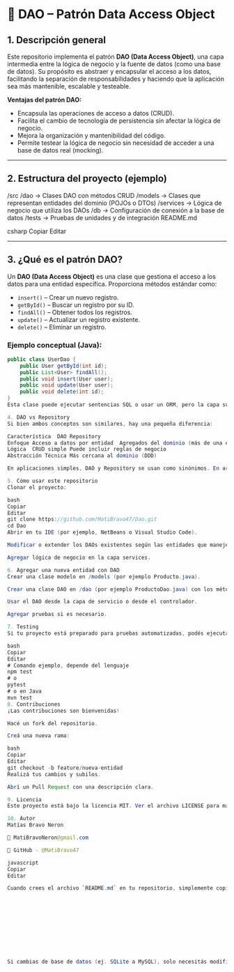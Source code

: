 # 📘 DAO – Patrón Data Access Object

## 1. Descripción general

Este repositorio implementa el patrón **DAO (Data Access Object)**, una capa intermedia entre la lógica de negocio y la fuente de datos (como una base de datos). Su propósito es abstraer y encapsular el acceso a los datos, facilitando la separación de responsabilidades y haciendo que la aplicación sea más mantenible, escalable y testeable.

**Ventajas del patrón DAO:**

- Encapsula las operaciones de acceso a datos (CRUD).
- Facilita el cambio de tecnología de persistencia sin afectar la lógica de negocio.
- Mejora la organización y mantenibilidad del código.
- Permite testear la lógica de negocio sin necesidad de acceder a una base de datos real (mocking).

---

## 2. Estructura del proyecto (ejemplo)

/src
/dao → Clases DAO con métodos CRUD
/models → Clases que representan entidades del dominio (POJOs o DTOs)
/services → Lógica de negocio que utiliza los DAOs
/db → Configuración de conexión a la base de datos
/tests → Pruebas de unidades y de integración
README.md

csharp
Copiar
Editar

---

## 3. ¿Qué es el patrón DAO?

Un **DAO (Data Access Object)** es una clase que gestiona el acceso a los datos para una entidad específica. Proporciona métodos estándar como:

- `insert()` – Crear un nuevo registro.
- `getById()` – Buscar un registro por su ID.
- `findAll()` – Obtener todos los registros.
- `update()` – Actualizar un registro existente.
- `delete()` – Eliminar un registro.

### Ejemplo conceptual (Java):

```java
public class UserDao {
    public User getById(int id);
    public List<User> findAll();
    public void insert(User user);
    public void update(User user);
    public void delete(int id);
}
Esta clase puede ejecutar sentencias SQL o usar un ORM, pero la capa superior de la aplicación no necesita saber cómo se acceden los datos, sólo usa los métodos definidos.

4. DAO vs Repository
Si bien ambos conceptos son similares, hay una pequeña diferencia:

Característica	DAO	Repository
Enfoque	Acceso a datos por entidad	Agregados del dominio (más de una entidad)
Lógica	CRUD simple	Puede incluir reglas de negocio
Abstracción	Técnica	Más cercana al dominio (DDD)

En aplicaciones simples, DAO y Repository se usan como sinónimos. En arquitecturas complejas (como DDD), Repository encapsula varios DAOs.

5. Cómo usar este repositorio
Clonar el proyecto:

bash
Copiar
Editar
git clone https://github.com/MatiBravo47/Dao.git
cd Dao
Abrir en tu IDE (por ejemplo, NetBeans o Visual Studio Code).

Modificar o extender los DAOs existentes según las entidades que manejes.

Agregar lógica de negocio en la capa services.

6. Agregar una nueva entidad con DAO
Crear una clase modelo en /models (por ejemplo Producto.java).

Crear una clase DAO en /dao (por ejemplo ProductoDao.java) con los métodos CRUD.

Usar el DAO desde la capa de servicio o desde el controlador.

Agregar pruebas si es necesario.

7. Testing
Si tu proyecto está preparado para pruebas automatizadas, podés ejecutarlas con:

bash
Copiar
Editar
# Comando ejemplo, depende del lenguaje
npm test
# o
pytest
# o en Java
mvn test
8. Contribuciones
¡Las contribuciones son bienvenidas!

Hacé un fork del repositorio.

Creá una nueva rama:

bash
Copiar
Editar
git checkout -b feature/nueva-entidad
Realizá tus cambios y subilos.

Abrí un Pull Request con una descripción clara.

9. Licencia
Este proyecto está bajo la licencia MIT. Ver el archivo LICENSE para más detalles.

10. Autor
Matías Bravo Neron

📧 MatiBravoNeron@gmail.com

🐙 GitHub - @MatiBravo47

javascript
Copiar
Editar

Cuando crees el archivo `README.md` en tu repositorio, simplemente copiá y pegá este texto. Si después agregás tecnologías específicas (como SQLite, MySQL, archivos JSON, etc.), podemos mejorar el README incluyendo eso. ¿Querés también agregar capturas de pantalla o ejemplos de uso?











Si cambias de base de datos (ej. SQLite a MySQL), solo necesitás modificar la capa db y las implementaciones de los DAOs.
 
 
